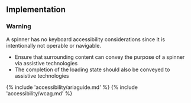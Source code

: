 
## Implementation

<rh-alert state="warning">
<h3 slot="header">Warning</h3>
<p>A spinner has no keyboard accessibility considerations since it is intentionally not operable or navigable.</p>
</rh-alert>

- Ensure that surrounding content can convey the purpose of a spinner via assistive technologies
- The completion of the loading state should also be conveyed to assistive technologies

{% include 'accessibility/ariaguide.md' %}
{% include 'accessibility/wcag.md' %}